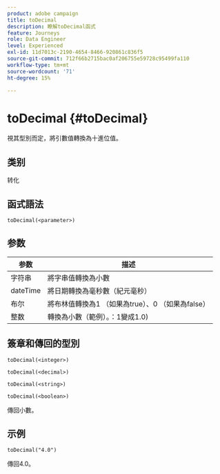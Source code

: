 ```yaml
---
product: adobe campaign
title: toDecimal
description: 瞭解toDecimal函式
feature: Journeys
role: Data Engineer
level: Experienced
exl-id: 11d7013c-2190-4654-8466-920861c836f5
source-git-commit: 712f66b2715bac0af206755e59728c95499fa110
workflow-type: tm+mt
source-wordcount: '71'
ht-degree: 15%

---
```


# toDecimal {#toDecimal}

視其型別而定，將引數值轉換為十進位值。

## 类别

转化

## 函式語法

`toDecimal(<parameter>)`

## 参数

| 参数 | 描述 |
|--- |--- |
| 字符串 | 將字串值轉換為小數 |
| dateTime | 將日期轉換為毫秒數（紀元毫秒） |
| 布尔 | 將布林值轉換為1 （如果為true）、0 （如果為false） |
| 整数 | 轉換為小數（範例）。：1變成1.0) |

## 簽章和傳回的型別

`toDecimal(<integer>)`

`toDecimal(<decimal>)`

`toDecimal(<string>)`

`toDecimal(<boolean>)`

傳回小數。

## 示例

`toDecimal("4.0")`

傳回4.0。
